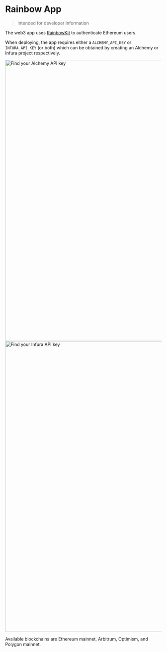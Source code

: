 # Rainbow App

> Intended for developer information

The web3 app uses [RainbowKit](https://www.rainbowkit.com/) to authenticate Ethereum users.

When deploying, the app requires either a `ALCHEMY_API_KEY` or `INFURA_API_KEY` (or both) which can be obtained by creating an Alchemy or Infura project respectively.

<img width="901" alt="Find your Alchemy API key" src="https://user-images.githubusercontent.com/8162609/187499278-e5f03c3f-b4a5-430a-9121-f30207802d4c.png">
<img width="932" alt="Find your Infura API key" src="https://user-images.githubusercontent.com/8162609/187499759-425b4fc4-621b-4753-b77f-257b5055408a.png">

Available blockchains are Ethereum mainnet, Arbitrum, Optimism, and Polygon mainnet.
